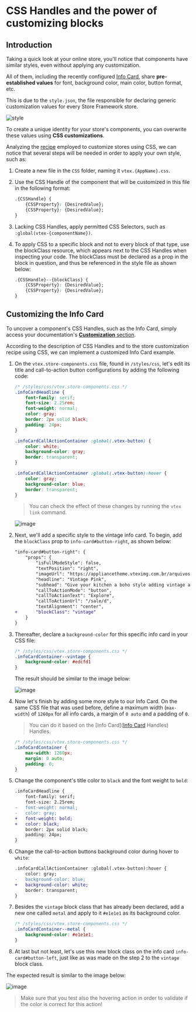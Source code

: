 # CSS Handles and the power of customizing blocks

## Introduction

Taking a quick look at your online store, you'll notice that components have similar styles, even without applying any customization. 

All of them, including the recently configured [Info Card](https://vtex.io/docs/components/all/vtex.store-components/info-card), share **pre-established values** for font, background color, main color, button format, etc.

This is due to the `style.json`, the file responsible for declaring generic customization values for every Store Framework store. 

![style](https://user-images.githubusercontent.com/52087100/69889933-60854400-12d2-11ea-8d11-97aef0f3bf83.png)

To create a unique identity for your store's components, you can overwrite these values using **CSS customizations**.

Analyzing the [recipe](https://developers.vtex.com/docs/vtex-io-documentation-using-css-handles-for-store-customization) employed to customize stores using CSS, we can notice that several steps will be needed in order to apply your own style, such as:

1. Create a new file in the `CSS` folder, naming it `vtex.{AppName}.css`.
2. Use the CSS Handle of the component that will be customized in this file in the following format: 

    ```css
    .{CSSHandle} {
        {CSSProperty}: {DesiredValue};
        {CSSProperty}: {DesiredValue};
    }
    ```

3. Lacking CSS Handles, apply permitted CSS Selectors, such as `:global(vtex-{componentName})`.
4. To apply CSS to a specific block and not to every block of that type, use the blockClass resource, which appears next to the CSS Handles when inspecting your code. The blockClass must be declared as a prop in the block in question, and thus be referenced in the style file as shown below:

    ```css
    .{CSSHandle}--{blockClass} {
        {CSSProperty}: {DesiredValue};
        {CSSProperty}: {DesiredValue};
    }
    ```

## Customizing the Info Card

To uncover a component's CSS Handles, such as the Info Card, simply access your documentation's [**Customization** section](https://developers.vtex.com/docs/vtex-store-components-infocard#customization).

According to the description of CSS Handles and to the store customization recipe using CSS, we can implement a customized Info Card example.

1. On the `vtex.store-components.css` file, found in `/styles/css`, let's edit its title and call-to-action button configurations by adding the following code:

    ```css
    /* /styles/css/vtex.store-components.css */
    .infoCardHeadline {
        font-family: serif;
        font-size: 2.25rem;
        font-weight: normal;
        color: gray;
        border: 2px solid black;
        padding: 24px;
    }

    .infoCardCallActionContainer :global(.vtex-button) {
        color: white;
        background-color: gray;
        border: transparent;
    }

    .infoCardCallActionContainer :global(.vtex-button):hover {
        color: gray;
        background-color: blue;
        border: transparent;
    }
    ```

    > You can check the effect of these changes by running the `vtex link` command.

    ![image](https://user-images.githubusercontent.com/12139385/70145123-2626f880-167e-11ea-97f4-65aaacba74c3.png)

2. Next, we'll add a specific style to the vintage info card. To begin, add the `blockClass` prop to `info-card#button-right`, as shown below:

    ```diff
    "info-card#button-right": {
        "props": {
            "isFullModeStyle": false,
            "textPosition": "right",
            "imageUrl": "https://appliancetheme.vteximg.com.br/arquivos/cozinha-rosa-min.png",
            "headline": "Vintage Pink",
            "subhead": "Give your kitchen a boho style adding vintage apparels.<br>Available until January 2020.",
            "callToActionMode": "button",
            "callToActionText": "Explore",
            "callToActionUrl": "/sale/d",
            "textAlignment": "center",
    +       "blockClass": "vintage"
        }
    }
    ```

3. Thereafter, declare a `background-color` for this specific info card in your CSS file:

    ```css
    /* /styles/css/vtex.store-components.css */
    .infoCardContainer--vintage {
        background-color: #edcfd1
    }
    ```

    The result should be similar to the image below:

    ![image](https://user-images.githubusercontent.com/12139385/70145268-743bfc00-167e-11ea-9dca-070d444b16b5.png)

4. Now let's finish by adding some more style to our Info Card. On the same CSS file that was used before, define a maximum width (`max-width`) of `1260px` for all info cards, a margin of `0 auto` and a padding of `0`. 

    > You can do it based on the [Info Card]([Info Card](https://vtex.io/docs/components/all/vtex.store-components/info-card) Handles) Handles.

    ```css
    /* /styles/css/vtex.store-components.css */
    .infoCardContainer {
        max-width: 1260px;
        margin: 0 auto;
        padding: 0;
    }
    ```

5. Change the component's title color to `black` and the font weight to `bold`:

    ```diff
    .infoCardHeadline {
        font-family: serif;
        font-size: 2.25rem;
    -   font-weight: normal;
    -   color: gray;
    +   font-weight: bold;
    +   color: black;
        border: 2px solid black;
        padding: 24px;
    }
    ```

6. Change the call-to-action buttons background color during hover to `white`:

    ```diff
    .infoCardCallActionContainer :global(.vtex-button):hover {
        color: gray;
    -   background-color: blue;
    +   background-color: white;
        border: transparent;
    }
    ```

7. Besides the `vintage` block class that has already been declared, add a new one called `metal` and apply to it `#e1e1e1` as its background color.

    ```css
    /* /styles/css/vtex.store-components.css */
    .infoCardContainer--metal {
        background-color: #e1e1e1;
    }
    ```

8. At last but not least, let's use this new block class on the info card `info-card#button-left`, just like as was made on the step 2 to the `vintage` block class.

The expected result is similar to the image below:
    
![image](https://user-images.githubusercontent.com/12139385/70145478-ead8f980-167e-11ea-8951-5d4b98e6d5c0.png)

> Make sure that you test also the hovering action in order to validate if the color is correct for this action!